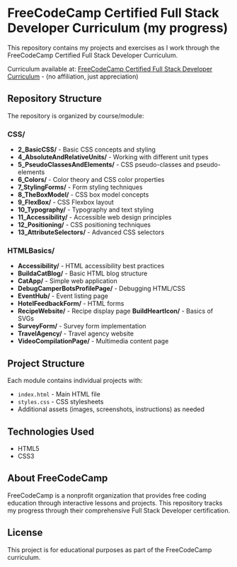 # FreeCodeCamp Certified Full Stack Developer Curriculum (my progress)

This repository contains my projects and exercises as I work through the FreeCodeCamp Certified Full Stack Developer Curriculum.

Curriculum available at: [FreeCodeCamp Certified Full Stack Developer Curriculum](https://www.freecodecamp.org/learn/full-stack-development) - (no affiliation, just appreciation)

## Repository Structure

The repository is organized by course/module:

### CSS/
- **2_BasicCSS/** - Basic CSS concepts and styling
- **4_AbsoluteAndRelativeUnits/** - Working with different unit types
- **5_PseudoClassesAndElements/** - CSS pseudo-classes and pseudo-elements
- **6_Colors/** - Color theory and CSS color properties
- **7_StylingForms/** - Form styling techniques
- **8_TheBoxModel/** - CSS box model concepts
- **9_FlexBox/** - CSS Flexbox layout
- **10_Typography/** - Typography and text styling
- **11_Accessibility/** - Accessible web design principles
- **12_Positioning/** - CSS positioning techniques
- **13_AttributeSelectors/** - Advanced CSS selectors

### HTMLBasics/
- **Accessibility/** - HTML accessibility best practices
- **BuildaCatBlog/** - Basic HTML blog structure
- **CatApp/** - Simple web application
- **DebugCamperBotsProfilePage/** - Debugging HTML/CSS
- **EventHub/** - Event listing page
- **HotelFeedbackForm/** - HTML forms
- **RecipeWebsite/** - Recipe display page
**BuildHeartIcon/** - Basics of SVGs
- **SurveyForm/** - Survey form implementation
- **TravelAgency/** - Travel agency website
- **VideoCompilationPage/** - Multimedia content page

## Project Structure

Each module contains individual projects with:
- `index.html` - Main HTML file
- `styles.css` - CSS stylesheets
- Additional assets (images, screenshots, instructions) as needed

## Technologies Used

- HTML5
- CSS3

## About FreeCodeCamp

FreeCodeCamp is a nonprofit organization that provides free coding education through interactive lessons and projects. This repository tracks my progress through their comprehensive Full Stack Developer certification.

## License

This project is for educational purposes as part of the FreeCodeCamp curriculum.
